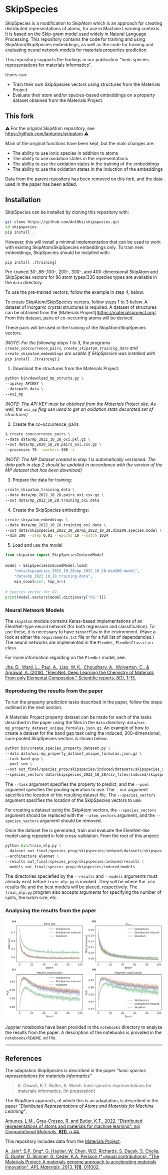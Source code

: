 # SkipSpecies

SkipSpecies is a modification to SkipAtom which is an approach for creating distributed representations of atoms, for use in Machine Learning contexts. It is
based on the Skip-gram model used widely in Natural Language Processing. This repository contains the code for training and using SkipAtom/SkipSpecies embeddings, as well as the code for training and evaluating neural network models for materials properties prediction.

This repository supports the findings in our publication "Ionic species representations for materials informatics".

Users can:
* Train their own SkipSpecies vectors using structures from the Materials Project
* Evaluate their atom and/or species-based embeddings on a property dataset obtained from the Materials Project.

## This fork

:warning: For the original SkipAtom repository, see https://github.com/lantunes/skipatom :warning:

Main of the original functions have been kept, but the main changes are:
- The ability to use ionic species in addition to atoms
- The ability to use oxidation states in the representations
- The ability to use the oxidation states in the training of the embeddings
- The ability to use the oxidation states in the induction of the embeddings

Data from the parent repository has been removed on this fork, and the data used in the paper has been added.

## Installation

SkipSpecies can be installed by cloning this repository with:
```bash
git clone https://github.com/AntObi/skipspecies.git
cd skipspecies
pip install .
```
However, this will install a minimal implementation that can be used to work with existing SkipAtom/SkipSpecies embeddings only. To 
train new embeddings, SkipSpecies should be installed with:
```
pip install .[training]
```

Pre-trained 30-,86-,100-, 200-, 300-, and 400-dimensional SkipAtom and SkipSpecies vectors for 86 atom types/336 species types are available in the `data` directory.

To use the pre-trained vectors, follow the  example in step 4, below.

To create SkipAtom/SkipSpecies vectors, follow steps 1 to 3 below. A dataset of inorganic crystal structures is required. A dataset 
of structures can be obtained from the [Materials Project](https://materialsproject.org/.  From this dataset, pairs of co-occurring atoms will be derived.

These pairs will be used in the training of the SkipAtom/SkipSpecies vectors. 

_(NOTE: For the following steps 1 to 3, the programs `create_cooccurrence_pairs`, `create_skipatom_training_data` and 
`create_skipatom_embeddings` are usable if 
SkipSpecies was installed with `pip install .[training]`.)_

1. Download the structures from the Materials Project:

```bash
python bin/download_mp_structs.py \
--apikey APIKEY \
--datapath data \
--oxi_mp
```

_(NOTE: The API KEY must be obtained from the Materials Project site. As well, the `oxi_mp` flag use used to get an oxidation state decorated set of structures)_


2. Create the co-occurrence_pairs

```bash
$ create_cooccurrence_pairs \
--data data/mp_2022_10_28_oxi.pkl.gz \
--out data/mp_2020_10_28.pairs_oxi.csv.gz \
--processes 70 --workers 200 -z
```
_(NOTE: The MP Dataset created in step 1 is automatically versioned. The data path in step 2 should be updated in accordance with the version of the MP dataset that has been download)_

3. Prepare the data for training:

```bash
create_skipatom_training_data \
--data data/mp_2022_10_28.pairs_oxi.csv.gz \
--out data/mp_2022_10_28.training_oxi.data
```

4. Create the SkipSpecies embeddings:

```bash
create_skipatom_embeddings \
--data data/mp_2022_10_28.training_oxi.data \
--out data/skipspecies_2022_10_28/mp_2022_10_28.dim200.species.model \
--dim 200 --step 0.01 --epochs 10 --batch 1024
```

5. Load and use the model

```python
from skipatom import SkipSpeciesInducedModel

model = SkipSpeciesInducedModel.load(
    "data/kipspecies_2022_10_28/mp_2022_10_28.dim200.model", 
    "data/mp_2022_10_28.training.data", 
    min_count=2e7, top_n=5)

# species vector for O2-
print(model.vectors[model.dictionary["O2-"]])
```
### Neural Network Models

The `skipatom` module contains Keras-based implementations of an ElemNet-type neural network (for both 
regression and classification). To use these, it is
necessary to have `tensorflow` in the environment. (Have a look at either the `requirements.txt` file or for a full list of dependencies.) The neural networks are implemented in the `ElemNet`, 
`ElemNetClassifier` class.

For more information regarding on the `ElemNet` model, see:

[Jha, D., Ward, L., Paul, A., Liao, W. K., Choudhary, A., Wolverton, C., & Agrawal, A. (2018). "ElemNet: Deep Learning 
the Chemistry of Materials From only Elemental Composition." Scientific reports, 8(1), 1-13.](https://www.nature.com/articles/s41598-018-35934-y)


### Reproducing the results from the paper

To run the property prediction tasks described in the paper, follow the steps outlined in the next section.

A Materials Project property dataset can be made for each of the tasks described in the paper using the files in the `data` directory: `data/oxi-mp_property_dataset_unique_formulas.json.gz`. An example of how to create a dataset for the band gap task using the induced, 200-dimensional, sum-pooled SkipSpecies vectors is shown below:

```bash
python bin/create_species_property_dataset.py \
--data data/oxi-mp_property_dataset_unique_formulas.json.gz \
--task band_gap \
--pool sum \
--out out_final/species_prop/skipspecies/induced/datasets/skipspecies_sum_dim200_MP_band_gap.pkl \
--species_vectors data/skipspecies_2022_10_28/csv_files/induced/skipspecies_2022_10_28_induced_dim200.csv \
```
The `--task` argument specifies the property to predict, and the `--pool` argument specifies the pooling operation to use. The `--out` argument specifies the location of the resulting dataset file. The `--species_vectors` argument specifies the location of the SkipSpecies vectors to use.

For creating a dataset using the SkipAtom vectors, the `--species_vectors` argument should be replaced with the `--atom_vectors` argument, and the `--species_vectors` argument should be removed.


Once the dataset file is generated, train and evaluate the ElemNet-like model using repeated k-fold cross-validation. From the root of this project:

```python
python bin/train_mlp.py \
--dataset out_final/species_prop/skipspecies/induced/datasets/skipspecies_sum_dim200_MP_band_gap.pkl \
--architecture elemnet \
--results out_final/species_prop/skipspecies/induced/results \
--models out_final/species_prop/skipspecies/induced/models
```

The directories speciefied by the `--results` and `--models` arguments must already exist before `train_mlp.py` is invoked. They will be where the .csv results file and the best models will be placed, respectively. The `train_mlp.py` program also accepts arguments for specifying the number of splits, the batch size, etc.

### Analysing the results from the paper
![validation curve](resources/Validation_losses_12x7_5_publication.svg)

Jupyter notebooks have been provided in the `notebooks` directory to analyse the results from the paper. A description of the notebooks is provided in the `notebooks/README.md` file.


- - - - - - - - -
## References
The adaptation SkipSpecies is described in the paper _"Ionic species representations for materials informatics"_

>A. Onwuli, K.T. Butler, A. Walsh. Ionic species representations for materials informatics. [in preparation]



The SkipAtom approach, of which this is an adaptation, is described in the paper _"Distributed Representations of Atoms and Materials for Machine Learning"_,

[Antunes, L.M., Grau-Crespo, R. and Butler, K.T., 2022. "Distributed representations of atoms and materials for machine learning". *npj Computational Materials*, **8(1)**, p.44.](https://www.nature.com/articles/s41524-022-00729-3)

This repository includes data from the [Materials Project](https://materialsproject.org/). 

[A. Jain*, S.P. Ong*, G. Hautier, W. Chen, W.D. Richards, S. Dacek, S. Cholia, D. Gunter, D. Skinner, G. Ceder, K.A. 
Persson (*=equal contributions). "The Materials Project: A materials genome approach to accelerating materials innovation".
*APL Materials*, 2013, **1(1)**, 011002.](https://pubs.aip.org/aip/apm/article/1/1/011002/119685/Commentary-The-Materials-Project-A-materials)